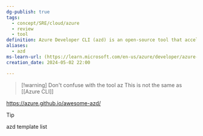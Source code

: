 ```yaml
---
dg-publish: true
tags:
  - concept/SRE/cloud/azure
  - review
  - tool
definition: Azure Developer CLI (azd) is an open-source tool that accelerates the time it takes for you to get your application from local development environment to Azure.
aliases:
  - azd
ms-learn-url: (https://learn.microsoft.com/en-us/azure/developer/azure-developer-cli/overview)
creation_date: 2024-05-02 22:00

---
```


> [!warning] Don't confuse with the tool az
> This is not the same as [[Azure CLI]]

https://azure.github.io/awesome-azd/

> [!tip] 
>   azd template list
